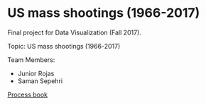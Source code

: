 # US mass shootings (1966-2017)
Final project for Data Visualization (Fall 2017).

Topic:
US mass shootings (1966-2017)

Team Members:
* Junior Rojas
* Saman Sepehri

[Process book](https://github.com/samansepehri/US-Mass-Shootings/blob/master/process-book.pdf)
